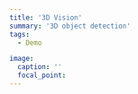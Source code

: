 ```yaml
---
title: '3D Vision'
summary: '3D object detection'
tags:
  - Demo

image:
  caption: ''
  focal_point: 
---
```


